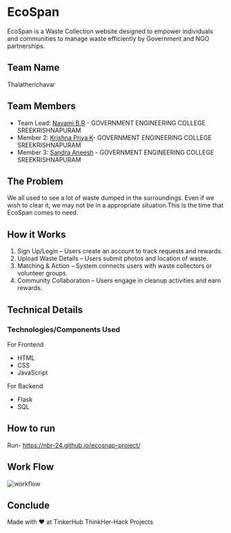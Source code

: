 
# EcoSpan

EcoSpan is a Waste Collection website designed to empower individuals and communities to manage waste efficiently by Government and NGO partnerships.


## Team Name
Thalatherichavar

## Team Members

- Team Lead: [Navami B.R](navami.br@gmail.com) - GOVERNMENT ENGINEERING COLLEGE SREEKRISHNAPURAM 
- Member 2: [Krishna Priya K](krishnapriyak747@gmail.com)- GOVERNMENT ENGINEERING COLLEGE SREEKRISHNAPURAM
- Member 3: [Sandra Aneesh](sandraaneesh30@gmail.com) - GOVERNMENT ENGINEERING COLLEGE SREEKRISHNAPURAM


## The Problem

We all used to see a lot of waste dumped in the surroundings. Even if we wish to clear it, we may not be in a appropriate situation.This is the time that EcoSpan comes to need.
## How it Works
1. Sign Up/Login – Users create an account to track requests and rewards.
2. Upload Waste Details – Users submit photos and location of waste.
3. Matching & Action – System connects users with waste collectors or volunteer groups.
4. Community Collaboration – Users engage in cleanup activities and earn rewards.
## Technical Details
### Technologies/Components Used
For Frontend
- HTML
- CSS
- JavaScript


For Backend
- Flask
- SQL
## How to  run

Run-
https://nbr-24.github.io/ecosnap-project/

## Work Flow

![workflow](https://github.com/user-attachments/assets/fa328922-28e9-4004-ba0e-c6fd5dae893d)



## Conclude
Made with ❤️ at TinkerHub ThinkHer-Hack Projects 
